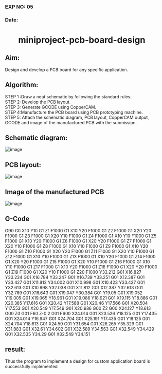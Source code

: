 ### EXP NO: 05

### Date: 

# <p align = "center"> miniproject-pcb-board-design 
## Aim:
Design and develop a PCB board for any specific application.
## Algorithm:
STEP 1 :Draw a neat schematic by following the standard rules.\
STEP 2: Develop the PCB layout.\
STEP 3: Generate GCODE using CopperCAM.\
STEP 4:Manufacture the PCB board using PCB prototyping machine.\
STEP 5: Attach the schematic diagram, PCB layout, CopperCAM output, GCODE and image of the manufactured PCB with the submission.

## Schematic diagram:
![image](https://github.com/Kumaravel655/miniproject-board/assets/75235334/6045c1e4-24f4-41f6-8670-2429be9e6d7c)
## PCB layout:
![image](https://github.com/Kumaravel655/miniproject-board/assets/75235334/123f6502-d2aa-497c-bafe-2abf3d79dba3)
## Image of the manufactured PCB
![image](https://github.com/Kumaravel655/miniproject-board/assets/75235334/6205aada-6917-4ba6-967e-2cb066c0f11e)
## G-Code 
G90
G0 X10 Y10
G1 Z1 F1000
G1 X10 Y20 F1000
G1 Z2 F1000
G1 X20 Y20 F1000
G1 Z3 F1000
G1 X20 Y10 F1000
G1 Z4 F1000
G1 X10 Y10 F1000
G1 Z5 F1000
G1 X10 Y20 F1000
G1 Z6 F1000
G1 X20 Y20 F1000
G1 Z7 F1000
G1 X20 Y10 F1000
G1 Z8 F1000
G1 X10 Y10 F1000
G1 Z9 F1000
G1 X10 Y20 F1000
G1 Z10 F1000
G1 X20 Y20 F1000
G1 Z11 F1000
G1 X20 Y10 F1000
G1 Z12 F1000
G1 X10 Y10 F1000
G1 Z13 F1000
G1 X10 Y20 F1000
G1 Z14 F1000
G1 X20 Y20 F1000
G1 Z15 F1000
G1 X20 Y10 F1000
G1 Z16 F1000
G1 X10 Y10 F1000
G1 Z17 F1000
G1 X10 Y20 F1000
G1 Z18 F1000
G1 X20 Y20 F1000
G1 Z19 F1000
G1 X20 Y10 F1000
G1 Z20 F1000
Y33.212 G01 X16.827 Y33.234 G01 X16.784 Y33.247 G01 X16.739 Y33.251 G01 X12.387 G01 Y33.427 G01 X11.812 Y34.002 G01 X10.998 G01 X10.423 Y33.427 G01 Y32.613 G01 X10.998 Y32.038 G01 X11.812 G01 X12.387 Y32.613 G01 Y32.789 G01 X16.643 G01 X19.047 Y30.384 G01 Y19.05 G01 X19.052 Y19.005 G01 X19.065 Y18.961 G01 X19.086 Y18.921 G01 X19.115 Y18.886 G01 X20.385 Y17.616 G01 X20.42 Y17.588 G01 X20.46 Y17.566 G01 X20.504 Y17.553 G01 X20.549 Y17.549 G01 X20.986 G00 Z2 G00 X24.127 Y18.613 G00 Z0 G01 F60 Z-0.2 G01 F600 X24.014 G01 X23.526 Y18.125 G01 Y17.435 G01 X24.014 Y16.947 G01 X24.704 G01 X25.191 Y17.435 G01 Y18.125 G01 X24.704 Y18.613 G01 X24.59 G01 Y31.654 G01 X28.265 Y35.329 G01 X31.883 G01 X32.61 Y34.602 G01 X32.589 Y34.563 G01 X32.549 Y34.429 G01 X32.535 Y34.29 G01 X32.549 Y34.151
## result:
Thus the program to implement a design for custom application board is successfully implemented
